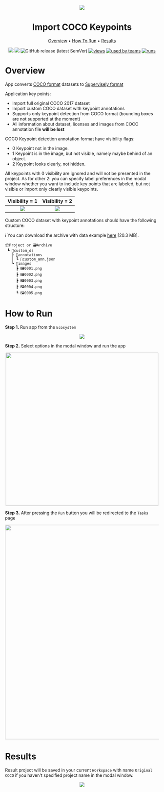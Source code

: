 
<div align="center" markdown>
<img src="https://user-images.githubusercontent.com/48913536/215463770-427a0fc2-f715-49e0-9562-c7cd726f6079.png"/>

# Import COCO Keypoints

<p align="center">
  <a href="#Overview">Overview</a> •
  <a href="#How-To-Run">How To Run</a> •
  <a href="#Results">Results</a>
</p>

[![](https://img.shields.io/badge/supervisely-ecosystem-brightgreen)](https://ecosystem.supervisely.com/apps/supervisely-ecosystem/import-coco-keypoints)
[![](https://img.shields.io/badge/slack-chat-green.svg?logo=slack)](https://supervisely.com/slack)
![GitHub release (latest SemVer)](https://img.shields.io/github/v/release/supervisely-ecosystem/import-coco-keypoints?include_prereleases)
[![views](https://app.supervisely.com/public/api/v3/ecosystem.counters?repo=supervisely-ecosystem/import-coco-keypoints&counter=views&label=views)](https://supervisely.com)
[![used by teams](https://app.supervisely.com/public/api/v3/ecosystem.counters?repo=supervisely-ecosystem/import-coco-keypoints&counter=downloads&label=used%20by%20teams)](https://supervisely.com)
[![runs](https://app.supervisely.com/public/api/v3/ecosystem.counters?repo=supervisely-ecosystem/import-coco-keypoints&counter=runs&label=runs&123)](https://supervisely.com)

</div>

# Overview

App converts [COCO format](https://cocodataset.org/#home) datasets to [Supervisely format](https://docs.supervisely.com/data-organization/00_ann_format_navi)

Application key points:  

- Import full original COCO 2017 dataset
- Import custom COCO dataset with keypoint annotations
- Supports only keypoint detection from COCO format (bounding boxes are not supported at the moment)
- All information about dataset, licenses and images from COCO annotation file **will be lost**

COCO Keypoint detection annotation format have visibility flags:

- 0 Keypoint not in the image.
- 1 Keypoint is in the image, but not visible, namely maybe behind of an object.
- 2 Keypoint looks clearly, not hidden.

All keypoints with 0 visibility are ignored and will not be presented in the project.
As for other 2: you can specify label preferences in the modal window whether you want to include key points that are labeled, but not visible or import only clearly visible keypoints.

|                                                              Visibility = 1                                                               |                                                              Visibility = 2                                                               |
| :---------------------------------------------------------------------------------------------------------------------------------------: | :---------------------------------------------------------------------------------------------------------------------------------------: |
| <img src="https://user-images.githubusercontent.com/48913536/215511152-c6d181be-9bb8-4b39-a43e-0b6ba9cdb3d6.png" style="max-width:100%;"> | <img src="https://user-images.githubusercontent.com/48913536/215511138-d909dd0e-bf2d-4686-80c8-586ade92c271.png" style="max-width:100%;"> |

Custom COCO dataset with keypoint annotations should have the following structure:

ℹ️ You can download the archive with data example [here](https://github.com/supervisely-ecosystem/import-coco-keypoints/files/12621851/Person_Keypoints.zip) [20.3 MB].<br>

```text
📦Project or 🗃️Archive
 ┗ 📂custom_ds
   ┣ 📂annotations
   ┃ ┗ 📜custom_ann.json
   ┗ 📂images
     ┣ 🖼️0001.png
     ┣ 🖼️0002.png
     ┣ 🖼️0003.png
     ┣ 🖼️0004.png
     ┗ 🖼️0005.png
```

# How to Run

**Step 1.** Run app from the `Ecosystem`

<div align="center" markdown>
  <img src="https://user-images.githubusercontent.com/48913536/215512527-02d3f25d-0f5e-4796-be45-a054716f3683.png"/>
</div>

**Step 2.** Select options in the modal window and run the app

<div align="center" markdown>
  <img src="https://github.com/supervisely-ecosystem/import-coco-keypoints/assets/48913536/43868abf-7788-4784-8bff-7ca123069158" width="500px"/>
</div>

**Step 3.** After pressing the `Run` button you will be redirected to the `Tasks` page

<div align="center" markdown>
  <img src="https://user-images.githubusercontent.com/48913536/215511131-8f9b863f-4335-4768-acfe-5c04fe2bc0a8.png" width="700px"/>
</div>

# Results

Result project will be saved in your current `Workspace` with name `Original COCO` if you haven't specified project name in the modal window.

<div align="center" markdown>
<img src="https://user-images.githubusercontent.com/48913536/215511125-afa52475-bb7f-4963-a4f9-e16017b3d9de.png"/>
</div>
